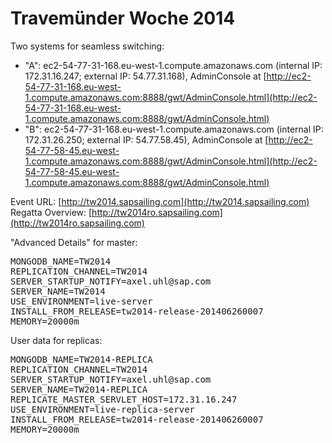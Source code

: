 # Travemünder Woche 2014

Two systems for seamless switching:

 - "A": ec2-54-77-31-168.eu-west-1.compute.amazonaws.com (internal IP: 172.31.16.247; external IP: 54.77.31.168), AdminConsole at [http://ec2-54-77-31-168.eu-west-1.compute.amazonaws.com:8888/gwt/AdminConsole.html](http://ec2-54-77-31-168.eu-west-1.compute.amazonaws.com:8888/gwt/AdminConsole.html)
 - "B": ec2-54-77-31-168.eu-west-1.compute.amazonaws.com (internal IP: 172.31.26.250; external IP: 54.77.58.45), AdminConsole at [http://ec2-54-77-58-45.eu-west-1.compute.amazonaws.com:8888/gwt/AdminConsole.html](http://ec2-54-77-58-45.eu-west-1.compute.amazonaws.com:8888/gwt/AdminConsole.html)

Event URL: [http://tw2014.sapsailing.com](http://tw2014.sapsailing.com)
Regatta Overview: [http://tw2014ro.sapsailing.com](http://tw2014ro.sapsailing.com)

"Advanced Details" for master:

<pre>
MONGODB_NAME=TW2014
REPLICATION_CHANNEL=TW2014
SERVER_STARTUP_NOTIFY=axel.uhl@sap.com
SERVER_NAME=TW2014
USE_ENVIRONMENT=live-server
INSTALL_FROM_RELEASE=tw2014-release-201406260007
MEMORY=20000m
</pre>

User data for replicas:

<pre>
MONGODB_NAME=TW2014-REPLICA
REPLICATION_CHANNEL=TW2014
SERVER_STARTUP_NOTIFY=axel.uhl@sap.com
SERVER_NAME=TW2014-REPLICA
REPLICATE_MASTER_SERVLET_HOST=172.31.16.247
USE_ENVIRONMENT=live-replica-server
INSTALL_FROM_RELEASE=tw2014-release-201406260007
MEMORY=20000m
</pre>